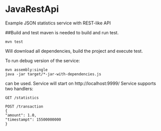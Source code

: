 # JavaRestApi
Example JSON statistics service with REST-like API

##Build and test
maven is needed to build and run test.
```
mvn test
```
Will download all dependencies, build the project and execute test.

To run debug version of the service:

```
mvn assembly:single
java -jar target/*-jar-with-dependencies.js
```
can be used. Service will start on http://localhost:9999/
Service supports two handlers:
```
GET /statistics
```
```
POST /transaction
{
"amount": 1.0,
"timestampt": 15500000000
}
```
